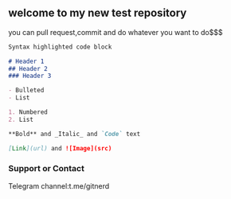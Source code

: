 ## welcome to my new test repository

  you can pull request,commit and do whatever you want to do$$$

```markdown
Syntax highlighted code block

# Header 1
## Header 2
### Header 3

- Bulleted
- List

1. Numbered
2. List

**Bold** and _Italic_ and `Code` text

[Link](url) and ![Image](src)
```


### Support or Contact
 
 Telegram channel:t.me/gitnerd

